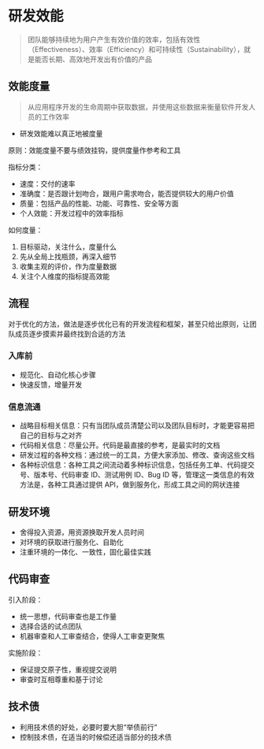 # 研发效能

> 团队能够持续地为用户产生有效价值的效率，包括有效性（Effectiveness）、效率（Efficiency）和可持续性（Sustainability），就是能否长期、高效地开发出有价值的产品

## 效能度量

> 从应用程序开发的生命周期中获取数据，并使用这些数据来衡量软件开发人员的工作效率

- 研发效能难以真正地被度量

原则：效能度量不要与绩效挂钩，提供度量作参考和工具

指标分类：

- 速度：交付的速率
- 准确度：是否跟计划吻合，跟用户需求吻合，能否提供较大的用户价值
- 质量：包括产品的性能、功能、可靠性、安全等方面
- 个人效能：开发过程中的效率指标

如何度量：

1. 目标驱动，关注什么，度量什么
2. 先从全局上找瓶颈，再深入细节
3. 收集主观的评价，作为度量数据
4. 关注个人维度的指标提高效能

## 流程

对于优化的方法，做法是逐步优化已有的开发流程和框架，甚至只给出原则，让团队成员逐步摸索并最终找到合适的方法

### 入库前

- 规范化、自动化核心步骤
- 快速反馈，增量开发

### 信息流通

- 战略目标相关信息：只有当团队成员清楚公司以及团队目标时，才能更容易把自己的目标与之对齐
- 代码相关信息：尽量公开。代码是最直接的参考，是最实时的文档
- 研发过程的各种文档：通过统一的工具，方便大家添加、修改、查询这些文档
- 各种标识信息：各种工具之间流动着多种标识信息，包括任务工单、代码提交号、版本号、代码审查 ID、测试用例 ID、Bug ID 等，管理这一类信息的有效方法是，各种工具通过提供 API，做到服务化，形成工具之间的网状连接

## 研发环境

- 舍得投入资源，用资源换取开发人员时间
- 对环境的获取进行服务化、自助化
- 注重环境的一体化、一致性，固化最佳实践

## 代码审查

引入阶段：

- 统一思想，代码审查也是工作量
- 选择合适的试点团队
- 机器审查和人工审查结合，使得人工审查更聚焦

实施阶段：

- 保证提交原子性，重视提交说明
- 审查时互相尊重和基于讨论

## 技术债

- 利用技术债的好处，必要时要大胆“举债前行”
- 控制技术债，在适当的时候偿还适当部分的技术债

